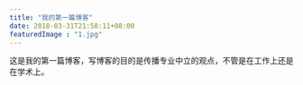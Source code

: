 ```yaml
---
title: "我的第一篇博客"
date: 2018-03-31T21:58:11+08:00
featuredImage : "1.jpg"
---
```

这是我的第一篇博客，写博客的目的是传播专业中立的观点，不管是在工作上还是在学术上。
